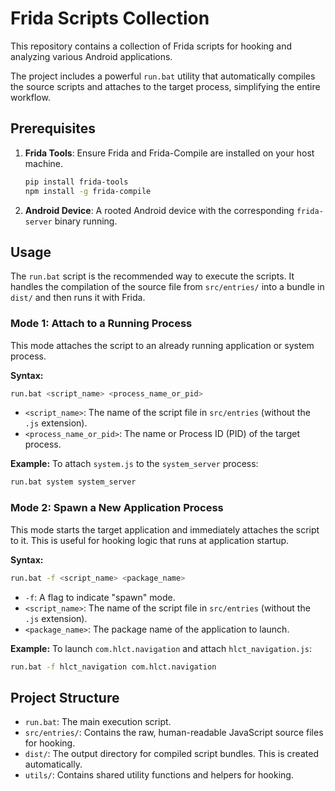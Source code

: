 # Frida Scripts Collection

This repository contains a collection of Frida scripts for hooking and analyzing various Android applications.

The project includes a powerful `run.bat` utility that automatically compiles the source scripts and attaches to the target process, simplifying the entire workflow.

## Prerequisites

1.  **Frida Tools**: Ensure Frida and Frida-Compile are installed on your host machine.
    ```bash
    pip install frida-tools
    npm install -g frida-compile
    ```
2.  **Android Device**: A rooted Android device with the corresponding `frida-server` binary running.

## Usage

The `run.bat` script is the recommended way to execute the scripts. It handles the compilation of the source file from `src/entries/` into a bundle in `dist/` and then runs it with Frida.

### Mode 1: Attach to a Running Process

This mode attaches the script to an already running application or system process.

**Syntax:**
```bash
run.bat <script_name> <process_name_or_pid>
```

-   `<script_name>`: The name of the script file in `src/entries` (without the `.js` extension).
-   `<process_name_or_pid>`: The name or Process ID (PID) of the target process.

**Example:**
To attach `system.js` to the `system_server` process:
```bash
run.bat system system_server
```

### Mode 2: Spawn a New Application Process

This mode starts the target application and immediately attaches the script to it. This is useful for hooking logic that runs at application startup.

**Syntax:**
```bash
run.bat -f <script_name> <package_name>
```
-   `-f`: A flag to indicate "spawn" mode.
-   `<script_name>`: The name of the script file in `src/entries` (without the `.js` extension).
-   `<package_name>`: The package name of the application to launch.

**Example:**
To launch `com.hlct.navigation` and attach `hlct_navigation.js`:
```bash
run.bat -f hlct_navigation com.hlct.navigation
```

## Project Structure

-   `run.bat`: The main execution script.
-   `src/entries/`: Contains the raw, human-readable JavaScript source files for hooking.
-   `dist/`: The output directory for compiled script bundles. This is created automatically.
-   `utils/`: Contains shared utility functions and helpers for hooking.
